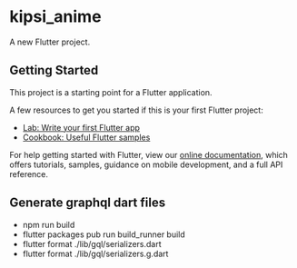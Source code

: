 # kipsi_anime

A new Flutter project.

## Getting Started

This project is a starting point for a Flutter application.

A few resources to get you started if this is your first Flutter project:

- [Lab: Write your first Flutter app](https://flutter.dev/docs/get-started/codelab)
- [Cookbook: Useful Flutter samples](https://flutter.dev/docs/cookbook)

For help getting started with Flutter, view our
[online documentation](https://flutter.dev/docs), which offers tutorials,
samples, guidance on mobile development, and a full API reference.

## Generate graphql dart files

- npm run build
- flutter packages pub run build_runner build
- flutter format ./lib/gql/serializers.dart
- flutter format ./lib/gql/serializers.g.dart
